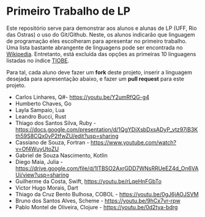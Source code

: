 # Primeiro Trabalho de LP
Este repositório serve para demonstrar aos alunos e alunas de LP (UFF, Rio das Ostras) o uso do Git/Github. Neste, os alunos indicarão que linguagem de programação eles escolheram para apresentar no primeiro trabalho. Uma lista bastante abrangente de linguagens pode ser encontrada no [Wikipedia](https://en.wikipedia.org/wiki/List_of_programming_languages). Entretanto, está excluída das opções as primeiras 10 linguagens listadas no índice [TIOBE](https://www.tiobe.com/tiobe-index/).

Para tal, cada aluno deve fazer um **fork** deste projeto, inserir a linguagem desejada para apresentação abaixo, e fazer um **pull request** para este projeto.

* Carlos Linhares, Q#- https://youtu.be/Y2umRfQG-g4
* Humberto Chaves, Go
* Layla Sampaio, Lua
* Leandro Bucci, Rust
* Thiago dos Santos Silva, Ruby - https://docs.google.com/presentation/d/1QgYDiXsbDxsADyP_vtz97iB3Kth59S8CQx0yP2tfwZU/edit?usp=sharing
* Cassiano de Souza, Fortran - https://www.youtube.com/watch?v=Of4WuyUtoZU
* Gabriel de Souza Nascimento, Kotlin
* Diego Maia, Julia - https://drive.google.com/file/d/1lTBSO2AxrGDD7WNsRRUeEZ4d_On6VAUj/view?usp=sharing
* Guilherme da Costa, Swift, https://youtu.be/rLqeHnFGbTo
* Victor Hugo Morais, Dart
* Thiago da Cruz Bento Bulhosa, COBOL - https://youtu.be/0gJ6jAOJSVM
* Bruno dos Santos Alves, Scheme - https://youtu.be/9hCx7vr-rpw
* Pablo Montel de Oliveira, Clojure - https://youtu.be/0d2tya-bdrg
